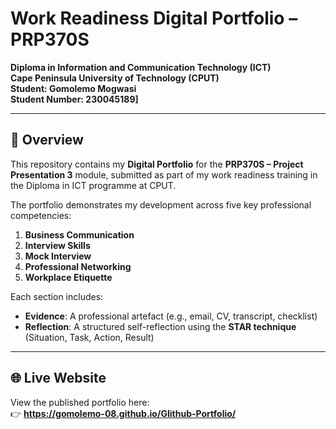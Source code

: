 # Work Readiness Digital Portfolio – PRP370S  
**Diploma in Information and Communication Technology (ICT)**  
**Cape Peninsula University of Technology (CPUT)**  
**Student: Gomolemo Mogwasi**  
**Student Number: 230045189]**

---

## 📌 Overview
This repository contains my **Digital Portfolio** for the **PRP370S – Project Presentation 3** module, submitted as part of my work readiness training in the Diploma in ICT programme at CPUT.

The portfolio demonstrates my development across five key professional competencies:
1. **Business Communication**  
2. **Interview Skills**  
3. **Mock Interview**  
4. **Professional Networking**  
5. **Workplace Etiquette**

Each section includes:
- **Evidence**: A professional artefact (e.g., email, CV, transcript, checklist)
- **Reflection**: A structured self-reflection using the **STAR technique** (Situation, Task, Action, Result)

---

## 🌐 Live Website
View the published portfolio here:  
👉 **https://gomolemo-08.github.io/GIithub-Portfolio/**
